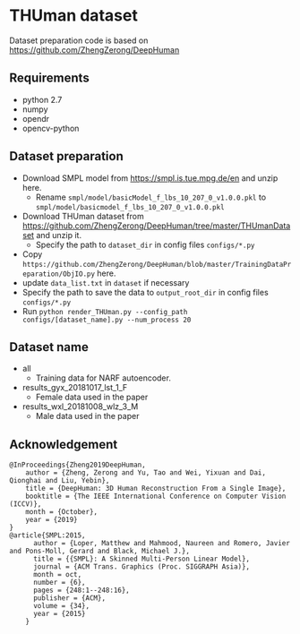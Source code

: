 
# THUman dataset

Dataset preparation code is based on https://github.com/ZhengZerong/DeepHuman

## Requirements
- python 2.7
- numpy
- opendr
- opencv-python


## Dataset preparation
- Download SMPL model from https://smpl.is.tue.mpg.de/en and unzip here.
  - Rename `smpl/model/basicModel_f_lbs_10_207_0_v1.0.0.pkl` to `smpl/model/basicmodel_f_lbs_10_207_0_v1.0.0.pkl`
- Download THUman dataset from https://github.com/ZhengZerong/DeepHuman/tree/master/THUmanDataset and unzip it.
    - Specify the path to `dataset_dir` in config files `configs/*.py`
- Copy `https://github.com/ZhengZerong/DeepHuman/blob/master/TrainingDataPreparation/ObjIO.py` here.
- update `data_list.txt` in `dataset` if necessary 
- Specify the path to save the data to `output_root_dir` in config files `configs/*.py`
- Run `python render_THUman.py --config_path configs/[dataset_name].py --num_process 20`

## Dataset name
- all
  - Training data for NARF autoencoder.
- results_gyx_20181017_lst_1_F
  - Female data used in the paper
- results_wxl_20181008_wlz_3_M
  - Male data used in the paper


## Acknowledgement
```
@InProceedings{Zheng2019DeepHuman, 
    author = {Zheng, Zerong and Yu, Tao and Wei, Yixuan and Dai, Qionghai and Liu, Yebin},
    title = {DeepHuman: 3D Human Reconstruction From a Single Image},
    booktitle = {The IEEE International Conference on Computer Vision (ICCV)},
    month = {October},
    year = {2019}
}
@article{SMPL:2015,
      author = {Loper, Matthew and Mahmood, Naureen and Romero, Javier and Pons-Moll, Gerard and Black, Michael J.},
      title = {{SMPL}: A Skinned Multi-Person Linear Model},
      journal = {ACM Trans. Graphics (Proc. SIGGRAPH Asia)},
      month = oct,
      number = {6},
      pages = {248:1--248:16},
      publisher = {ACM},
      volume = {34},
      year = {2015}
    }
```